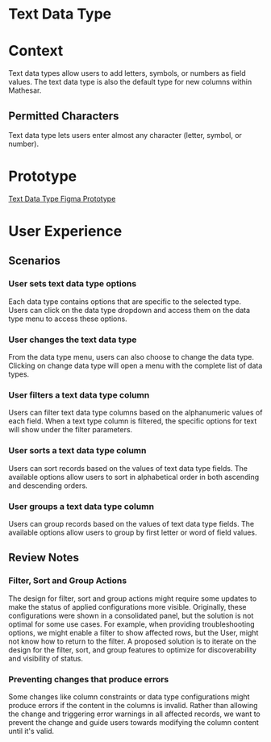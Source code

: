 # Text Data Type

# Context
Text data types allow users to add letters, symbols, or numbers as field values. The text data type is also the default type for new columns within Mathesar. 

## Permitted Characters
Text data type lets users enter almost any character (letter, symbol, or number).

# Prototype
[Text Data Type Figma Prototype](https://www.figma.com/proto/Uaf1ntcldzK2U41Jhw6vS2/Mathesar-MVP?page-id=2965%3A22194&node-id=3026%3A19273&viewport=-2010%2C270%2C1.0617244243621826&scaling=contain&starting-point-node-id=3026%3A19273)

# User Experience

## Scenarios
### User sets text data type options
Each data type contains options that are specific to the selected type. Users can click on the data type dropdown and access them on the data type menu to access these options.

### User changes the text data type
From the data type menu, users can also choose to change the data type. Clicking on change data type will open a menu with the complete list of data types. 

### User filters a text data type column
Users can filter text data type columns based on the alphanumeric values of each field. When a text type column is filtered, the specific options for text will show under the filter parameters. 

### User sorts a text data type column
Users can sort records based on the values of text data type fields. The available options allow users to sort in alphabetical order in both ascending and descending orders.

### User groups a text data type column
Users can group records based on the values of text data type fields. The available options allow users to group by first letter or word of field values.

## Review Notes
### Filter, Sort and Group Actions
The design for filter, sort and group actions might require some updates to make the status of applied configurations more visible. Originally, these configurations were shown in a consolidated panel, but the solution is not optimal for some use cases. For example, when providing troubleshooting options, we might enable a filter to show affected rows, but the User, might not know how to return to the filter. A proposed solution is to iterate on the design for the filter, sort, and group features to optimize for discoverability and visibility of status.

### Preventing changes that produce errors
Some changes like column constraints or data type configurations might produce errors if the content in the columns is invalid. Rather than allowing the change and triggering error warnings in all affected records, we want to prevent the change and guide users towards modifying the column content until it's valid. 
